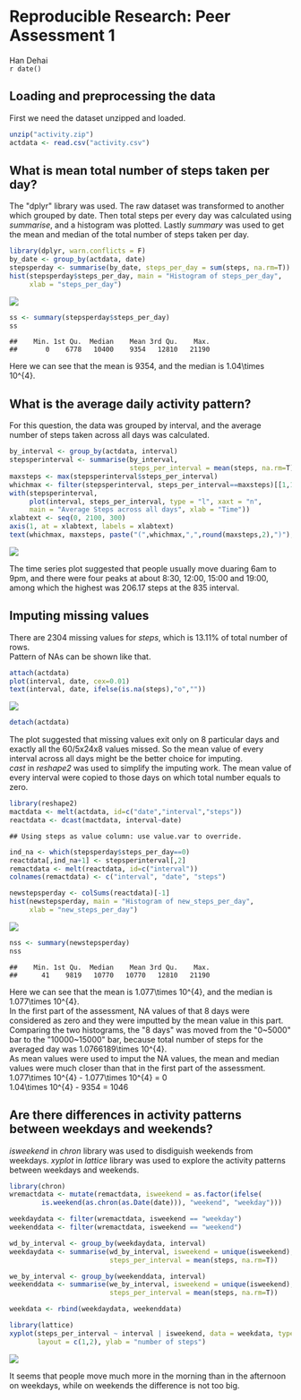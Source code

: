 # Reproducible Research: Peer Assessment 1
Han Dehai  
`r date()`  


## Loading and preprocessing the data
First we need the dataset unzipped and loaded.

```r
unzip("activity.zip")
actdata <- read.csv("activity.csv")
```


## What is mean total number of steps taken per day?
The "dplyr" library was used. The raw dataset was transformed to another which grouped by date. Then total steps per every day was calculated using *summarise*, and a histogram was plotted. Lastly *summary* was used to get the mean and median of the total number of steps taken per day.

```r
library(dplyr, warn.conflicts = F)
by_date <- group_by(actdata, date)
stepsperday <- summarise(by_date, steps_per_day = sum(steps, na.rm=T))
hist(stepsperday$steps_per_day, main = "Histogram of steps_per_day", 
     xlab = "steps_per_day")
```

![](PA1_HanDehai_files/figure-html/steps_per_day-1.png) 

```r
ss <- summary(stepsperday$steps_per_day)
ss
```

```
##    Min. 1st Qu.  Median    Mean 3rd Qu.    Max. 
##       0    6778   10400    9354   12810   21190
```
Here we can see that the mean is 9354, and the median is 1.04\times 10^{4}.


## What is the average daily activity pattern?
For this question, the data was grouped by interval, and the average number of steps taken across all days was calculated.

```r
by_interval <- group_by(actdata, interval)
stepsperinterval <- summarise(by_interval, 
                              steps_per_interval = mean(steps, na.rm=T))
maxsteps <- max(stepsperinterval$steps_per_interval)
whichmax <- filter(stepsperinterval, steps_per_interval==maxsteps)[[1,1]]
with(stepsperinterval,
     plot(interval, steps_per_interval, type = "l", xaxt = "n",
     main = "Average Steps across all days", xlab = "Time"))
xlabtext <- seq(0, 2100, 300)
axis(1, at = xlabtext, labels = xlabtext)
text(whichmax, maxsteps, paste("(",whichmax,",",round(maxsteps,2),")"), pos = 4)
```

![](PA1_HanDehai_files/figure-html/daily_act-1.png) 

The time series plot suggested that people usually move duaring 6am to 9pm, and there were four peaks at about 8:30, 12:00, 15:00 and 19:00, among which the highest was 206.17 steps at the 835 interval.


## Imputing missing values
There are 2304 missing values for *steps*, which is 13.11% of total number of rows.   
Pattern of NAs can be shown like that.

```r
attach(actdata)
plot(interval, date, cex=0.01)
text(interval, date, ifelse(is.na(steps),"o",""))
```

![](PA1_HanDehai_files/figure-html/NA_pattern-1.png) 

```r
detach(actdata)
```
The plot suggested that missing values exit only on 8 particular days and exactly all the 60/5x24x8 values missed. So the mean value of every interval across all days might be the better choice for imputing.  
*cast* in *reshape2* was used to simplify the imputing work. The mean value of every interval were copied to those days on which total number equals to zero.

```r
library(reshape2)
mactdata <- melt(actdata, id=c("date","interval","steps"))
reactdata <- dcast(mactdata, interval~date)
```

```
## Using steps as value column: use value.var to override.
```

```r
ind_na <- which(stepsperday$steps_per_day==0)
reactdata[,ind_na+1] <- stepsperinterval[,2]
remactdata <- melt(reactdata, id=c("interval"))
colnames(remactdata) <- c("interval", "date", "steps")
```


```r
newstepsperday <- colSums(reactdata)[-1]
hist(newstepsperday, main = "Histogram of new_steps_per_day", 
     xlab = "new_steps_per_day")
```

![](PA1_HanDehai_files/figure-html/new_daily_act-1.png) 

```r
nss <- summary(newstepsperday)
nss
```

```
##    Min. 1st Qu.  Median    Mean 3rd Qu.    Max. 
##      41    9819   10770   10770   12810   21190
```
Here we can see that the mean is 1.077\times 10^{4}, and the median is 1.077\times 10^{4}.  
In the first part of the assessment, NA values of that 8 days were considered as zero and they were imputted by the mean value in this part. Comparing the two histograms, the "8 days" was moved from the "0~5000" bar to the "10000~15000" bar, because total number of steps for the averaged day was 1.0766189\times 10^{4}.  
As mean values were used to imput the NA values, the mean and median values were much closer than that in the first part of the assessment.   
1.077\times 10^{4} - 1.077\times 10^{4} = 0   
1.04\times 10^{4} - 9354 = 1046   


## Are there differences in activity patterns between weekdays and weekends?
*isweekend* in *chron* library was used to disdiguish weekends from weekdays.
*xyplot* in *lattice* library was used to explore the activity patterns between weekdays and weekends.

```r
library(chron)
wremactdata <- mutate(remactdata, isweekend = as.factor(ifelse(
        is.weekend(as.chron(as.Date(date))), "weekend", "weekday")))

weekdaydata <- filter(wremactdata, isweekend == "weekday")
weekenddata <- filter(wremactdata, isweekend == "weekend")

wd_by_interval <- group_by(weekdaydata, interval)
weekdaydata <- summarise(wd_by_interval, isweekend = unique(isweekend),
                         steps_per_interval = mean(steps, na.rm=T))

we_by_interval <- group_by(weekenddata, interval)
weekenddata <- summarise(we_by_interval, isweekend = unique(isweekend),
                         steps_per_interval = mean(steps, na.rm=T))

weekdata <- rbind(weekdaydata, weekenddata)

library(lattice)
xyplot(steps_per_interval ~ interval | isweekend, data = weekdata, type = "l",
       layout = c(1,2), ylab = "number of steps")
```

![](PA1_HanDehai_files/figure-html/weekday_pattern-1.png) 

It seems that people move much more in the morning than in the afternoon on weekdays, while on weekends the difference is not too big.
